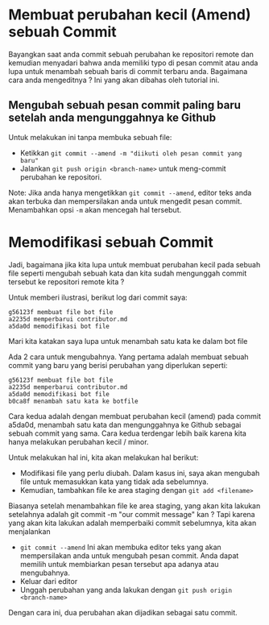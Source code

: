 # Membuat perubahan kecil (Amend) sebuah Commit

Bayangkan saat anda commit sebuah perubahan ke repositori remote dan kemudian menyadari bahwa anda memiliki typo di pesan commit atau anda lupa untuk menambah sebuah baris di commit terbaru anda.
Bagaimana cara anda mengeditnya ? Ini yang akan dibahas oleh tutorial ini. 

## Mengubah sebuah pesan commit paling baru setelah anda mengunggahnya ke Github 
Untuk melakukan ini tanpa membuka sebuah file:
*   Ketikkan ```git commit --amend -m "diikuti oleh pesan commit yang baru"```
*   Jalankan ```git push origin <branch-name>``` untuk meng-commit perubahan ke repositori.

Note: Jika anda hanya mengetikkan ```git commit --amend```, editor teks anda akan terbuka dan mempersilakan anda untuk mengedit pesan commit.
Menambahkan opsi ``-m`` akan mencegah hal tersebut.

# Memodifikasi sebuah Commit

Jadi, bagaimana jika kita lupa untuk membuat perubahan kecil pada sebuah file seperti mengubah sebuah kata dan kita sudah mengunggah commit tersebut ke repositori remote kita ?

Untuk memberi ilustrasi, berikut log dari commit saya:
```
g56123f membuat file bot file
a2235d memperbarui contributor.md
a5da0d memodifikasi bot file
```
Mari kita katakan saya lupa untuk menambah satu kata ke dalam bot file

Ada 2 cara untuk mengubahnya. Yang pertama adalah membuat sebuah commit yang baru yang berisi perubahan yang diperlukan seperti:
```
g56123f membuat file bot file
a2235d memperbarui contributor.md
a5da0d memodifikasi bot file
b0ca8f menambah satu kata ke botfile
```
Cara kedua adalah dengan membuat perubahan kecil (amend) pada commit a5da0d, menambah satu kata dan mengunggahnya ke Github sebagai sebuah commit yang sama.
Cara kedua terdengar lebih baik karena kita hanya melakukan perubahan kecil / minor. 

Untuk melakukan hal ini, kita akan melakukan hal berikut:
*   Modifikasi file yang perlu diubah. Dalam kasus ini, saya akan mengubah file untuk memasukkan kata yang tidak ada sebelumnya.
*   Kemudian, tambahkan file ke area staging dengan ```git add <filename>```

Biasanya setelah menambahkan file ke area staging, yang akan kita lakukan setelahnya adalah git commit -m "our commit message" kan ? Tapi karena yang akan kita lakukan adalah memperbaiki commit sebelumnya, kita akan menjalankan 

* ```git commit --amend```
 Ini akan membuka editor teks yang akan mempersilakan anda untuk mengubah pesan commit. Anda dapat memilih untuk membiarkan pesan tersebut apa adanya atau mengubahnya.
* Keluar dari editor
* Unggah perubahan yang anda lakukan dengan ```git push origin <branch-name>```

Dengan cara ini, dua perubahan akan dijadikan sebagai satu commit.
